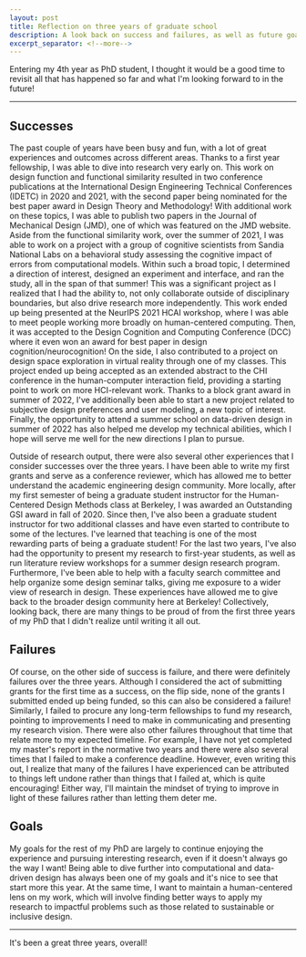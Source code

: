 ```yaml
---
layout: post
title: Reflection on three years of graduate school
description: A look back on success and failures, as well as future goals
excerpt_separator: <!--more-->
---
```

Entering my 4th year as PhD student, I thought it would be a good time to revisit all that has happened so far and what I'm looking forward to in the future!
<!--more-->

---

## Successes
The past couple of years have been busy and fun, with a lot of great experiences and outcomes across different areas. Thanks to a first year fellowship, I was able to dive into research very early on. This work on design function and functional similarity resulted in two conference publications at the International Design Engineering Technical Conferences (IDETC) in 2020 and 2021, with the second paper being nominated for the best paper award in Design Theory and Methodology! With additional work on these topics, I was able to publish two papers in the Journal of Mechanical Design (JMD), one of which was featured on the JMD website. Aside from the functional similarity work, over the summer of 2021, I was able to work on a project with a group of cognitive scientists from Sandia National Labs on a behavioral study assessing the cognitive impact of errors from computational models. Within such a broad topic, I determined a direction of interest, designed an experiment and interface, and ran the study, all in the span of that summer! This was a significant project as I realized that I had the ability to, not only collaborate outside of disciplinary boundaries, but also drive research more independently. This work ended up being presented at the NeurIPS 2021 HCAI workshop, where I was able to meet people working more broadly on human-centered computing. Then, it was accepted to the Design Cognition and Computing Conference (DCC) where it even won an award for best paper in design cognition/neurocognition! On the side, I also contributed to a project on design space exploration in virtual reality through one of my classes. This project ended up being accepted as an extended abstract to the CHI conference in the human-computer interaction field, providing a starting point to work on more HCI-relevant work. Thanks to a block grant award in summer of 2022, I've additionally been able to start a new project related to subjective design preferences and user modeling, a new topic of interest. Finally, the opportunity to attend a summer school on data-driven design in summer of 2022 has also helped me develop my technical abilities, which I hope will serve me well for the new directions I plan to pursue. 

Outside of research output, there were also several other experiences that I consider successes over the three years. I have been able to write my first grants and serve as a conference reviewer, which has allowed me to better understand the academic engineering design community. More locally, after my first semester of being a graduate student instructor for the Human-Centered Design Methods class at Berkeley, I was awarded an Outstanding GSI award in fall of 2020. Since then, I've also been a graduate student instructor for two additional classes and have even started to contribute to some of the lectures. I've learned that teaching is one of the most rewarding parts of being a graduate student! For the last two years, I've also had the opportunity to present my research to first-year students, as well as run literature review workshops for a summer design research program. Furthermore, I've been able to help with a faculty search committee and help organize some design seminar talks, giving me exposure to a wider view of research in design. These experiences have allowed me to give back to the broader design community here at Berkeley! Collectively, looking back, there are many things to be proud of from the first three years of my PhD that I didn't realize until writing it all out.

## Failures
Of course, on the other side of success is failure, and there were definitely failures over the three years. Although I considered the act of submitting grants for the first time as a success, on the flip side, none of the grants I submitted ended up being funded, so this can also be considered a failure! Similarly, I failed to procure any long-term fellowships to fund my research, pointing to improvements I need to make in communicating and presenting my research vision. There were also other failures throughout that time that relate more to my expected timeline. For example, I have not yet completed my master's report in the normative two years and there were also several times that I failed to make a conference deadline. However, even writing this out, I realize that many of the failures I have experienced can be attributed to things left undone rather than things that I failed at, which is quite encouraging! Either way, I'll maintain the mindset of trying to improve in light of these failures rather than letting them deter me. 

## Goals
My goals for the rest of my PhD are largely to continue enjoying the experience and pursuing interesting research, even if it doesn't always go the way I want! Being able to dive further into computational and data-driven design has always been one of my goals and it's nice to see that start more this year. At the same time, I want to maintain a human-centered lens on my work, which will involve finding better ways to apply my research to impactful problems such as those related to sustainable or inclusive design. 

---

It's been a great three years, overall!